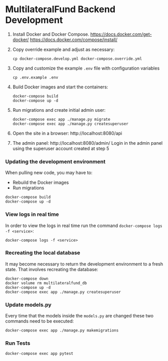# MultilateralFund Backend Development

1. Install Docker and Docker Compose.
   <https://docs.docker.com/get-docker/>
   <https://docs.docker.com/compose/install/>

2. Copy override example and adjust as necessary:

   ```shell
   cp docker-compose.develop.yml docker-compose.override.yml
   ```

3. Copy and customize the example `.env` file with configuration variables

   ```shell
   cp .env.example .env
   ```

4. Build Docker images and start the containers:

   ```shell
   docker-compose build
   docker-compose up -d
   ```

5. Run migrations and create initial admin user:

   ```shell
   docker-compose exec app ./manage.py migrate
   docker-compose exec app ./manage.py createsuperuser
   ```

6. Open the site in a browser: http://localhost:8080/api

7. The admin panel: http://localhost:8080/admin/
   Login in the admin panel using the superuser account created at step 5

### Updating the development environment

When pulling new code, you may have to:

- Rebuild the Docker images
- Run migrations

```shell
docker-compose build
docker-compose up -d
```

### View logs in real time

In order to view the logs in real time run the command `docker-compose logs -f <service>`:

```shell
docker-compose logs -f <service>
```

### Recreating the local database

It may become necessary to return the development environment to a fresh state. That involves recreating the database:

```shell
docker-compose down
docker volume rm multilateralfund_db
docker-compose up -d
docker-compose exec app ./manage.py createsuperuser
```

### Update models.py

Every time that the models inside the `models.py` are changed these two commands need to be executed:

```shell
docker-compose exec app ./manage.py makemigrations
```

### Run Tests

```shell
docker-compose exec app pytest
```

